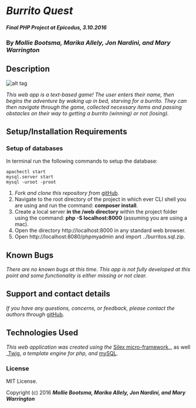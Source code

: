 # _Burrito Quest_

#### _Final PHP Project at Epicodus, 3.10.2016_

### By _**Mollie Bootsma, Marika Allely, Jon Nardini, and Mary Warrington**_

## Description

![alt tag]('Screenshot.png')

_This web app is a text-based game! The user enters their name, then begins the adventure by waking up in bed, starving for a burrito. They can then navigate through the game, collected necessary items and passing obstacles on their way to getting a burrito (winning) or not (losing)._

## Setup/Installation Requirements

### Setup of databases

In terminal run the following commands to setup the database:

    apachectl start
    mysql.server start
    mysql -uroot -proot

1. _Fork and clone this repository from_ [gitHub](https://github.com/marywarrington/burrito-adventure.git).
2. Navigate to the root directory of the project in which ever CLI shell you are using and run the command: __composer install__.
3. Create a local server __in the /web directory__ within the project folder using the command: __php -S localhost:8000__ (assuming you are using a mac).
4. Open the directory http://localhost:8000 in any standard web browser.
5. Open http://localhost:8080/phpmyadmin and import ../burritos.sql.zip.

## Known Bugs

_There are no known bugs at this time. This app is not fully developed at this point and some functionality is either missing or not clear._

## Support and contact details

_If you have any questions, concerns, or feedback, please contact the authors through_ [gitHub](https://github.com/marywarrington/burrito-adventure.git).

## Technologies Used

_This web application was created using the_  [Silex micro-framework](http://silex.sensiolabs.org/)_, as well _[Twig](http://twig.sensiolabs.org/), _a template engine for php, and_ [mySQL](https://www.mysql.com/).

### License

MIT License.

Copyright (c) 2016 **_Mollie Bootsma, Marika Allely, Jon Nardini, and Mary Warrington_**
